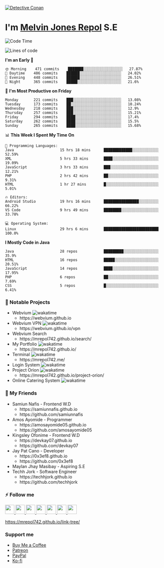 
<a href="https://mrepol742.github.io">
  <img alt="Detective Conan" src="https://mrepol742-gif-randomizer.vercel.app/api/#2" /> 
  </a> 
<h1>I'm <a href="https://mrepol742.github.io/">Melvin Jones Repol</a> S.E</h1>


<!--START_SECTION:waka-->
![Code Time](http://img.shields.io/badge/Code%20Time-1%2C020%20hrs%2047%20mins-blue)

![Lines of code](https://img.shields.io/badge/From%20Hello%20World%20I%27ve%20Written-301%20Thousand%20lines%20of%20code-blue)

**I'm an Early 🐤** 

```text
🌞 Morning    471 commits    ███████░░░░░░░░░░░░░░░░░░   27.87% 
🌆 Daytime    406 commits    ██████░░░░░░░░░░░░░░░░░░░   24.02% 
🌃 Evening    448 commits    ██████░░░░░░░░░░░░░░░░░░░   26.51% 
🌙 Night      365 commits    █████░░░░░░░░░░░░░░░░░░░░   21.6%

```
📅 **I'm Most Productive on Friday** 

```text
Monday       221 commits    ███░░░░░░░░░░░░░░░░░░░░░░   13.08% 
Tuesday      173 commits    ██░░░░░░░░░░░░░░░░░░░░░░░   10.24% 
Wednesday    218 commits    ███░░░░░░░░░░░░░░░░░░░░░░   12.9% 
Thursday     257 commits    ███░░░░░░░░░░░░░░░░░░░░░░   15.21% 
Friday       294 commits    ████░░░░░░░░░░░░░░░░░░░░░   17.4% 
Saturday     262 commits    ████░░░░░░░░░░░░░░░░░░░░░   15.5% 
Sunday       265 commits    ████░░░░░░░░░░░░░░░░░░░░░   15.68%

```


📊 **This Week I Spent My Time On** 

```text
💬 Programming Languages: 
Java                     15 hrs 18 mins      █████████████░░░░░░░░░░░░   52.59% 
XML                      5 hrs 33 mins       ████░░░░░░░░░░░░░░░░░░░░░   19.09% 
JavaScript               3 hrs 33 mins       ███░░░░░░░░░░░░░░░░░░░░░░   12.21% 
PHP                      2 hrs 42 mins       ██░░░░░░░░░░░░░░░░░░░░░░░   9.31% 
HTML                     1 hr 27 mins        █░░░░░░░░░░░░░░░░░░░░░░░░   5.01%

🔥 Editors: 
Android Studio           19 hrs 16 mins      ████████████████░░░░░░░░░   66.22% 
VS Code                  9 hrs 49 mins       ████████░░░░░░░░░░░░░░░░░   33.78%

💻 Operating System: 
Linux                    29 hrs 6 mins       █████████████████████████   100.0%

```

**I Mostly Code in Java** 

```text
Java                     28 repos            █████████░░░░░░░░░░░░░░░░   35.9% 
HTML                     16 repos            █████░░░░░░░░░░░░░░░░░░░░   20.51% 
JavaScript               14 repos            ████░░░░░░░░░░░░░░░░░░░░░   17.95% 
PHP                      6 repos             ██░░░░░░░░░░░░░░░░░░░░░░░   7.69% 
CSS                      5 repos             █░░░░░░░░░░░░░░░░░░░░░░░░   6.41%

```



<!--END_SECTION:waka-->

### 🚧 Notable Projects
<ul>
<li>Webvium <img src="https://wakatime.com/badge/user/8ad4afa2-1a56-40d1-a949-4663473915b6/project/f7aa3bd8-bf4b-46f4-a0bb-57fa0cfb6287.svg"
                    alt="wakatime"></h5>
      <ul>
      <li>https://webvium.github.io</li>
    </ul>
  </li>
  <li>Webvium VPN <img loading="lazy"
                    src="https://wakatime.com/badge/user/8ad4afa2-1a56-40d1-a949-4663473915b6/project/6f406616-d468-4419-9d8f-67ed88f99e2e.svg"
                    alt="wakatime">
      <ul>
      <li>https://webvium.github.io/vpn</li>
    </ul>
  </li>
  <li>Webvium Search
      <ul>
      <li>https://mrepol742.github.io/search/</li>
    </ul>
  </li>
    <li>My Portfolio <img loading="lazy"
                    src="https://wakatime.com/badge/user/8ad4afa2-1a56-40d1-a949-4663473915b6/project/9458f437-f00b-4273-9cef-212b398ff055.svg"
                    alt="wakatime">
      <ul>
      <li>https://mrepol742.github.io/</li>
    </ul>
  </li>

   <li>Terminal <img src="https://wakatime.com/badge/user/8ad4afa2-1a56-40d1-a949-4663473915b6/project/a428bb67-a8c9-4373-9398-e7c1a16fbe2c.svg" alt="wakatime">
     <ul>
         <li>https://mrepol742.me/</li>
     </ul>
  </li>
  

   <li>Login System <img src="https://wakatime.com/badge/user/8ad4afa2-1a56-40d1-a949-4663473915b6/project/13ea9a71-2bc6-443e-b793-4d20a1930544.svg" alt="wakatime">
 
  </li>
    
   <li>Project Orion <img src="https://wakatime.com/badge/user/8ad4afa2-1a56-40d1-a949-4663473915b6/project/82d84c4e-d541-4f9d-b30e-861e7a21efdb.svg" alt="wakatime">
  <ul>
         <li>https://mrepol742.github.io/project-orion/</li>
     </ul>
  </li>
  <li>Online Catering System <img src="https://wakatime.com/badge/user/8ad4afa2-1a56-40d1-a949-4663473915b6/project/48e92574-de8a-4db1-bc5f-b1e9bd444e20.svg" alt="wakatime">
  <ul>
     </ul>
  </li>
  </ul>

### 👥 My Friends
<ul>
  <li>Samiun Nafis - Frontend W.D
      <ul>
      <li>https://samiunnafis.github.io</li>
      <li>https://github.com/samiunnafis</li>
    </ul>
  </li>
  <li>Amos Ayomide - Programmer
    <ul>
      <li>https://amosayomide05.github.io</li>
      <li>https://github.com/amosayomide05</li>
    </ul>
  </li>
  <li>Kingsley Ofonime - Frontend W.D
      <ul>
      <li>https://devkay07.github.io</li>
      <li>https://github.com/devkay07</li>
    </ul>
  </li>
    <li>Jay Pat Cano - Developer
      <ul>
      <li>https://0x3ef8.github.io</li>
      <li>https://github.com/0x3ef8</li>
    </ul>
  </li>
    <li>Maylan Jhay Masibay - Aspiring S.E
  </li>
    <li>Techh Jork - Software Engineer
      <ul>
      <li>https://techhjork.github.io</li>
      <li>https://github.com/techhjork</li>
    </ul>
  </li>
</ul>

### :zap: Follow me
<a href="https://mrepol742.github.io/">
  <img src="https://github.com/mrepol742/mrepol742/blob/master/images/web.svg" width="30">
</a>
<a href="https://facebook.com/melvinjonesrepol">
  <img src="https://github.com/mrepol742/mrepol742/blob/master/images/facebook.svg" width="30">
</a>
<a href="https://instagram.com/melvinjonesrepol">
  <img src="https://github.com/mrepol742/mrepol742/blob/master/images/instagram.svg" width="30">
</a>
<a href="https://pinterest.com/mrepol742">
  <img src="https://github.com/mrepol742/mrepol742/blob/master/images/pinterest.svg" width="30">
</a>
<a href="https://twitter.com/mrepol742`">
  <img src="https://github.com/mrepol742/mrepol742/blob/master/images/twitter.svg" width="30">
</a>
<a href="https://linkedin.com/in/mrepol742">
  <img src="https://github.com/mrepol742/mrepol742/blob/master/images/linkedin.svg" width="30">
</a>
<a href="https://www.youtube.com/channel/UCDYRUXJ8Qldrvb00q9t2KDA">
  <img src="https://github.com/mrepol742/mrepol742/blob/master/images/youtube.svg" width="30">
</a>

https://mrepol742.github.io/link-tree/

### Support me

 <ul>
            <li>
              <a  href="https://www.buymeacoffee.com/mrepol742">Buy Me a Coffee</a>
            </li>
            <li>
              <a href="https://www.patreon.com/melvinjonesrepol">Patreon</a>
            </li>
            <li >
              <a href="https://paypal.me/mrepol742">PayPal</a>
            </li>
            <li>
              <a href="https://ko-fi.com/mrepol742">Ko-fi</a>
            </li>
          </ul>


